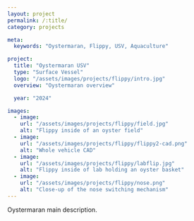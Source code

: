 ```yaml
---
layout: project
permalink: /:title/
category: projects

meta:
  keywords: "Oystermaran, Flippy, USV, Aquaculture"

project:
  title: "Oystermaran USV"
  type: "Surface Vessel"
  logo: "/assets/images/projects/flippy/intro.jpg"
  overview: "Oystermaran overview"

  year: "2024"

images:
  - image:
    url: "/assets/images/projects/flippy/field.jpg"
    alt: "Flippy inside of an oyster field"
  - image:
    url: "/assets/images/projects/flippy/flippy2-cad.png"
    alt: "Whole vehicle CAD"
  - image:
    url: "/assets/images/projects/flippy/labflip.jpg"
    alt: "Flippy inside of lab holding an oyster basket"
  - image:
    url: "/assets/images/projects/flippy/nose.png"
    alt: "Close-up of the nose switching mechanism"
---
```

<p>Oystermaran main description.</p>

